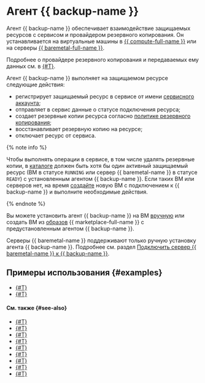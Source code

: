 # Агент {{ backup-name }}

Агент {{ backup-name }} обеспечивает взаимодействие защищаемых ресурсов с сервисом и провайдером резервного копирования. Он устанавливается на виртуальные машины в [{{ compute-full-name }}](../../compute/index.yaml) или на серверы [{{ baremetal-full-name }}](../../baremetal/index.yaml).

Подробнее о провайдере резервного копирования и передаваемых ему данных см. в [{#T}](index.md#providers).

Агент {{ backup-name }} выполняет на защищаемом ресурсе следующие действия:

* регистрирует защищаемый ресурс в сервисе от имени [сервисного аккаунта](vm-connection.md#sa);
* отправляет в сервис данные о статусе подключения ресурса;
* создает резервные копии ресурса согласно [политике резервного копирования](policy.md);
* восстанавливает резервную копию на ресурсе;
* отключает ресурс от сервиса.

{% note info %}

Чтобы выполнять операции в сервисе, в том числе удалять резервные копии, в [каталоге](../../resource-manager/concepts/resources-hierarchy.md#folder) должен быть хотя бы один активный защищаемый ресурс (ВМ в статусе `RUNNING` или сервер {{ baremetal-name }} в статусе `READY`) с установленным агентом {{ backup-name }}. Если таких ВМ или серверов нет, на время [создайте](../operations/create-vm.md) новую ВМ с подключением к {{ backup-name }} и выполните необходимые действия.

{% endnote %}

Вы можете установить агент {{ backup-name }} на ВМ [вручную](vm-connection.md#self-install) или создать ВМ из [образов](vm-connection.md#os) {{ marketplace-full-name }} с предустановленным агентом {{ backup-name }}.

Серверы {{ baremetal-name }} поддерживают только ручную установку агента {{ backup-name }}. Подробнее см. раздел [Подключить сервер {{ baremetal-name }} к {{ backup-name }}](../operations/backup-baremetal/backup-baremetal.md).


## Примеры использования {#examples}

* [{#T}](../tutorials/backup-baremetal.md)
* [{#T}](../tutorials/vm-with-backup-policy/index.md)


#### См. также {#see-also}

* [{#T}](../operations/connect-vm-linux.md)
* [{#T}](../operations/connect-vm-oslogin-linux.md)
* [{#T}](../operations/connect-vm-windows.md)
* [{#T}](../operations/refresh-connection.md)
* [{#T}](../operations/update-backup-agent.md)
* [{#T}](../operations/refresh-connection-oslogin-linux.md)
* [{#T}](../operations/backup-baremetal/backup-baremetal.md)
* [{#T}](../operations/backup-baremetal/refresh-connection.md)
* [{#T}](../operations/limit-agent-memory-usage.md)